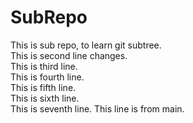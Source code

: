 # SubRepo
This is sub repo, to learn git subtree.   
This is second line changes.   
This is third line.   
This is fourth line.  
This is fifth line.   
This is sixth line.   
This is seventh line. 
This line is from main.
